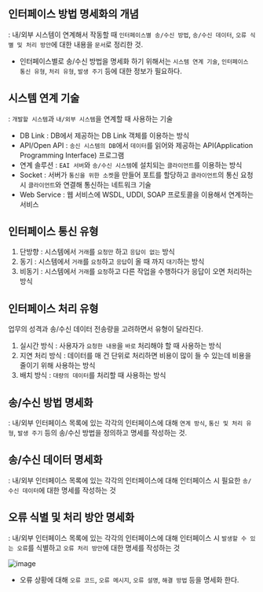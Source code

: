 ## 인터페이스 방법 명세화의 개념 

: 내/외부 시스템이 연계해서 작동할 때 `인터페이스별 송/수신 방법`, `송/수신 데이터`, `오류 식별 및 처리 방안`에 대한 내용을 `문서`로 정리한 것.

- 인터페이스별로 송/수신 방법을 명세화 하기 위해서는 `시스템 연계 기술`, `인터페이스 통신 유형`, `처리 유형`, `발생 주기` 등에 대한 정보가 필요하다.

## 시스템 연계 기술

: `개발할 시스템`과 `내/외부 시스템`을 연계할 때 사용하는 기술 

- DB Link : DB에서 제공하는 DB Link 객체를 이용하는 방식 
- API/Open API : `송신 시스템의 DB`에서 `데이터`를 읽어와 제공하는 API(Application Programming Interface) 프로그램
- 연계 솔루션 : `EAI 서버`와 `송/수신 시스템`에 설치되는 `클라이언트`를 이용하는 방식 
- Socket : 서버가 `통신을 위한 소켓`을 만들어 포트를 할당하고 `클라이언트`의 통신 요청 시 `클라이언트`와 연결해 통신하는 네트워크 기술 
- Web Service : 웹 서비스에 WSDL, UDDI, SOAP 프로토콜을 이용해서 연계하는 서비스

## 인터페이스 통신 유형 

1) 단방향 : 시스템에서 `거래`를 `요청만` 하고 `응답이 없는` 방식
2) 동기 : 시스템에서 `거래`를 `요청`하고 `응답`이 올 때 까지 `대기`하는 방식
3) 비동기 : 시스템에서 `거래`를 `요청`하고 다른 작업을 수행하다가 응답이 오면 처리하는 방식 

## 인터페이스 처리 유형 

업무의 성격과 송/수신 데이터 전송량을 고려하면서 유형이 달라진다.

1) 실시간 방식 : 사용자가 `요청한 내용`을 `바로` 처리해야 할 때 사용하는 방식 
2) 지연 처리 방식 : 데이터를 매 건 단위로 처리하면 비용이 많이 들 수 있는데 비용을 줄이기 위해 사용하는 방식
3) 배치 방식 : `대량의 데이터`를 처리할 때 사용하는 방식 

## 송/수신 방법 명세화 

: 내/외부 인터페이스 목록에 있는 각각의 인터페이스에 대해 `연계 방식`, `통신 및 처리 유형`, `발생 주기` 등의 송/수신 방법을 정의하고 명세를 작성하는 것. 

## 송/수신 데이터 명세화 

: 내/외부 인터페이스 목록에 있는 각각의 인터페이스에 대해 인터페이스 시 필요한 `송/수신 데이터`에 대한 명세를 작성하는 것 

## 오류 식별 및 처리 방안 명세화 

: 내/외부 인터페이스 목록에 있는 각각의 인터페이스에 대해 인터페이스 시 `발생할 수 있는 오류`를 식별하고 `오류 처리 방안`에 대한 명세를 작성하는 것 

![image](https://user-images.githubusercontent.com/64796257/158940930-f42784d3-b0dc-48b8-aaf6-d5e165c05fee.png)

- 오류 상황에 대해 `오류 코드`, `오류 메시지`, `오류 설명`, `해결 방법` 등을 명세화 한다.































